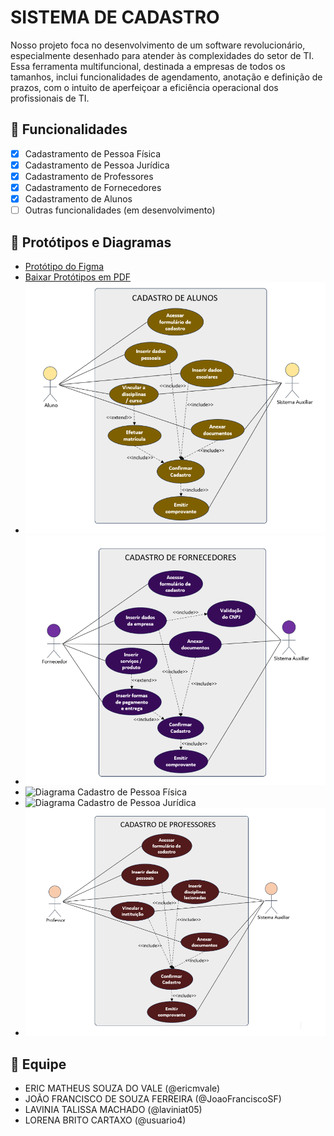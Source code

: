 # SISTEMA DE CADASTRO 
Nosso projeto foca no desenvolvimento de um software revolucionário, especialmente desenhado para atender às complexidades do setor de TI. 
Essa ferramenta multifuncional, destinada a empresas de todos os tamanhos, inclui funcionalidades de agendamento, anotação e definição de prazos, 
com o intuito de aperfeiçoar a eficiência operacional dos profissionais de TI.   

## 📌 Funcionalidades  
- [x] Cadastramento de Pessoa Física
- [x] Cadastramento de Pessoa Jurídica
- [x] Cadastramento de Professores
- [x] Cadastramento de Fornecedores
- [x] Cadastramento de Alunos
- [ ] Outras funcionalidades (em desenvolvimento)  

## 📂 Protótipos e Diagramas  
- [Protótipo do Figma](https://www.figma.com/design/EfZHjti6rRwVgwdXqCdcfk/Projeto-Integrador---3%C2%BA-semestre?node-id=0-1&p=f&t=2b6DDctU2jaFdmvu-0)
- [Baixar Protótipos em PDF](https://raw.githubusercontent.com/ericmvale/Projeto-Integrador---3-semestre/main/Prot%C3%B3tipo%20-%203%C2%BA%20semestre.pdf)
- ![Diagrama Cadastro de Alunos](https://raw.githubusercontent.com/ericmvale/Projeto-Integrador---3-semestre/refs/heads/main/Diagrama%20Cadastro%20de%20Alunos.png) 
- ![Diagrama Cadastro de Fornecedores](https://raw.githubusercontent.com/ericmvale/Projeto-Integrador---3-semestre/refs/heads/main/Diagrama%20Cadastro%20de%20Fornecedores.png)
- ![Diagrama Cadastro de Pessoa Física](https://raw.githubusercontent.com/ericmvale/Projeto-Integrador---3-semestre/refs/heads/main/Diagrama%20Cadastro%20de%20Pessoa%20F%C3%ADsica.png)
- ![Diagrama Cadastro de Pessoa Jurídica](https://raw.githubusercontent.com/ericmvale/Projeto-Integrador---3-semestre/refs/heads/main/Diagrama%20Cadastro%20de%20Pessoa%20Jur%C3%ADdica.png)
- ![Diagrama Cadastro de Professores](https://raw.githubusercontent.com/ericmvale/Projeto-Integrador---3-semestre/refs/heads/main/Diagrama%20Cadastro%20de%20Professores.png)   

## 👥 Equipe  
- ERIC MATHEUS SOUZA DO VALE (@ericmvale)  
- JOÃO FRANCISCO DE SOUZA FERREIRA (@JoaoFranciscoSF)
- LAVINIA TALISSA MACHADO (@laviniat05)
- LORENA BRITO CARTAXO (@usuario4)


